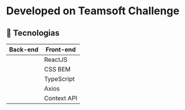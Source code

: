 # Developed on Teamsoft Challenge

## :rocket: Tecnologias

<table>
  <thead>
    <th>Back-end</th>
    <th>Front-end</th>
  </thead>
  <tbody>
    <tr>
      <td></td>
      <td>ReactJS</td>
    </tr>
    <tr>
      <td></td>
      <td>CSS BEM</td>
    </tr>
     <tr>
      <td></td>
      <td>TypeScript</td>
    </tr>
     <tr>
      <td></td>
      <td>Axios</td>
    </tr>
     <tr>
      <td></td>
      <td>Context API</td>
    </tr>
  </tbody>
  
</table>
